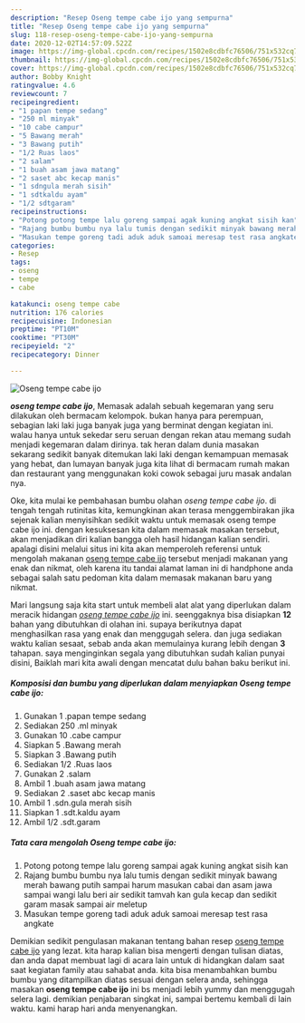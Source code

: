 ```yaml
---
description: "Resep Oseng tempe cabe ijo yang sempurna"
title: "Resep Oseng tempe cabe ijo yang sempurna"
slug: 118-resep-oseng-tempe-cabe-ijo-yang-sempurna
date: 2020-12-02T14:57:09.522Z
image: https://img-global.cpcdn.com/recipes/1502e8cdbfc76506/751x532cq70/oseng-tempe-cabe-ijo-foto-resep-utama.jpg
thumbnail: https://img-global.cpcdn.com/recipes/1502e8cdbfc76506/751x532cq70/oseng-tempe-cabe-ijo-foto-resep-utama.jpg
cover: https://img-global.cpcdn.com/recipes/1502e8cdbfc76506/751x532cq70/oseng-tempe-cabe-ijo-foto-resep-utama.jpg
author: Bobby Knight
ratingvalue: 4.6
reviewcount: 7
recipeingredient:
- "1 papan tempe sedang"
- "250 ml minyak"
- "10 cabe campur"
- "5 Bawang merah"
- "3 Bawang putih"
- "1/2 Ruas laos"
- "2 salam"
- "1 buah asam jawa matang"
- "2 saset abc kecap manis"
- "1 sdngula merah sisih"
- "1 sdtkaldu ayam"
- "1/2 sdtgaram"
recipeinstructions:
- "Potong potong tempe lalu goreng sampai agak kuning angkat sisih kan"
- "Rajang bumbu bumbu nya lalu tumis dengan sedikit minyak bawang merah bawang putih sampai harum masukan cabai dan asam jawa sampai wangi lalu beri air sedikit tamvah kan gula kecap dan sedikit garam masak sampai air meletup"
- "Masukan tempe goreng tadi aduk aduk samoai meresap test rasa angkate"
categories:
- Resep
tags:
- oseng
- tempe
- cabe

katakunci: oseng tempe cabe 
nutrition: 176 calories
recipecuisine: Indonesian
preptime: "PT10M"
cooktime: "PT30M"
recipeyield: "2"
recipecategory: Dinner

---
```



![Oseng tempe cabe ijo](https://img-global.cpcdn.com/recipes/1502e8cdbfc76506/751x532cq70/oseng-tempe-cabe-ijo-foto-resep-utama.jpg)

<b><i>oseng tempe cabe ijo</i></b>, Memasak adalah sebuah kegemaran yang seru dilakukan oleh bermacam kelompok. bukan hanya para perempuan, sebagian laki laki juga banyak juga yang berminat dengan kegiatan ini. walau hanya untuk sekedar seru seruan dengan rekan atau memang sudah menjadi kegemaran dalam dirinya. tak heran dalam dunia masakan sekarang sedikit banyak ditemukan laki laki dengan kemampuan memasak yang hebat, dan lumayan banyak juga kita lihat di bermacam rumah makan dan restaurant yang menggunakan koki cowok sebagai juru masak andalan nya.



Oke, kita mulai ke pembahasan bumbu olahan <i>oseng tempe cabe ijo</i>. di tengah tengah rutinitas kita, kemungkinan akan terasa menggembirakan jika sejenak kalian menyisihkan sedikit waktu untuk memasak oseng tempe cabe ijo ini. dengan kesuksesan kita dalam memasak masakan tersebut, akan menjadikan diri kalian bangga oleh hasil hidangan kalian sendiri. apalagi disini melalui situs ini kita akan memperoleh referensi untuk mengolah makanan <u>oseng tempe cabe ijo</u> tersebut menjadi makanan yang enak dan nikmat, oleh karena itu tandai alamat laman ini di handphone anda sebagai salah satu pedoman kita dalam memasak makanan baru yang nikmat.


Mari langsung saja kita start untuk membeli alat alat yang diperlukan dalam meracik hidangan <u><i>oseng tempe cabe ijo</i></u> ini. seenggaknya bisa disiapkan <b>12</b> bahan yang dibutuhkan di olahan ini. supaya berikutnya dapat menghasilkan rasa yang enak dan menggugah selera. dan juga sediakan waktu kalian sesaat, sebab anda akan memulainya kurang lebih dengan <b>3</b> tahapan. saya menginginkan segala yang dibutuhkan sudah kalian punyai disini, Baiklah mari kita awali dengan mencatat dulu bahan baku berikut ini.

<!--inarticleads1-->

##### Komposisi dan bumbu yang diperlukan dalam menyiapkan Oseng tempe cabe ijo:

1. Gunakan 1 .papan tempe sedang
1. Sediakan 250 .ml minyak
1. Gunakan 10 .cabe campur
1. Siapkan 5 .Bawang merah
1. Siapkan 3 .Bawang putih
1. Sediakan 1/2 .Ruas laos
1. Gunakan 2 .salam
1. Ambil 1 .buah asam jawa matang
1. Sediakan 2 .saset abc kecap manis
1. Ambil 1 .sdn.gula merah sisih
1. Siapkan 1 .sdt.kaldu ayam
1. Ambil 1/2 .sdt.garam




<!--inarticleads2-->

##### Tata cara mengolah Oseng tempe cabe ijo:

1. Potong potong tempe lalu goreng sampai agak kuning angkat sisih kan
1. Rajang bumbu bumbu nya lalu tumis dengan sedikit minyak bawang merah bawang putih sampai harum masukan cabai dan asam jawa sampai wangi lalu beri air sedikit tamvah kan gula kecap dan sedikit garam masak sampai air meletup
1. Masukan tempe goreng tadi aduk aduk samoai meresap test rasa angkate




Demikian sedikit pengulasan makanan tentang bahan resep <u>oseng tempe cabe ijo</u> yang lezat. kita harap kalian bisa mengerti dengan tulisan diatas, dan anda dapat membuat lagi di acara lain untuk di hidangkan dalam saat saat kegiatan family atau sahabat anda. kita bisa menambahkan bumbu bumbu yang ditampilkan diatas sesuai dengan selera anda, sehingga masakan <b>oseng tempe cabe ijo</b> ini bs menjadi lebih yummy dan menggugah selera lagi. demikian penjabaran singkat ini, sampai bertemu kembali di lain waktu. kami harap hari anda menyenangkan.
